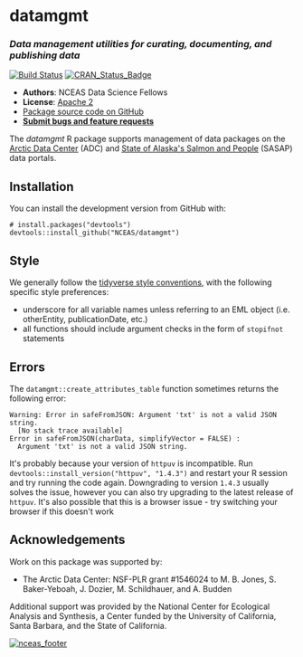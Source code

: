 # datamgmt
### *Data management utilities for curating, documenting, and publishing data*

[![Build Status](https://travis-ci.org/NCEAS/datamgmt.svg?branch=master)](https://travis-ci.org/NCEAS/datamgmt)
[![CRAN_Status_Badge](http://www.r-pkg.org/badges/version/datamgmt)](https://cran.r-project.org/package=datamgmt)

- **Authors**: NCEAS Data Science Fellows
- **License**: [Apache 2](http://opensource.org/licenses/Apache-2.0)
- [Package source code on GitHub](https://github.com/NCEAS/datamgmt)
- [**Submit bugs and feature requests**](https://github.com/NCEAS/datamgmt/issues)

The *datamgmt* R package supports management of data packages on the [Arctic Data Center](https://arcticdata.io/) (ADC) and [State of Alaska's Salmon and People](https://alaskasalmonandpeople.org/) (SASAP) data portals. 


## Installation

You can install the development version from GitHub with:

```{r}
# install.packages("devtools")
devtools::install_github("NCEAS/datamgmt")
```

## Style

We generally follow the [tidyverse style conventions](http://style.tidyverse.org/), with the following specific style preferences: 

- underscore for all variable names unless referring to an EML object (i.e. otherEntity, publicationDate, etc.)
- all functions should include argument checks in the form of `stopifnot` statements


## Errors

The `datamgmt::create_attributes_table` function sometimes returns the following error:
```
Warning: Error in safeFromJSON: Argument 'txt' is not a valid JSON string.
  [No stack trace available]
Error in safeFromJSON(charData, simplifyVector = FALSE) : 
  Argument 'txt' is not a valid JSON string.
  ```  
It's probably because your version of `httpuv` is incompatible.  Run `devtools::install_version("httpuv", "1.4.3")` and restart your R session and try running the code again.  Downgrading to version `1.4.3` usually solves the issue, however you can also try upgrading to the latest release of `httpuv`.  It's also possible that this is a browser issue - try switching your browser if this doesn't work


## Acknowledgements

Work on this package was supported by:

- The Arctic Data Center: NSF-PLR grant #1546024 to M. B. Jones, S. Baker-Yeboah, J. Dozier, M. Schildhauer, and A. Budden

Additional support was provided by the National Center for Ecological Analysis and Synthesis, a Center funded by the University of California, Santa Barbara, and the State of California.

[![nceas_footer](https://www.nceas.ucsb.edu/files/newLogo_0.png)](http://www.nceas.ucsb.edu)

